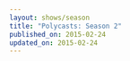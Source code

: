 ```yaml
---
layout: shows/season
title: "Polycasts: Season 2"
published_on: 2015-02-24
updated_on: 2015-02-24
---
```

